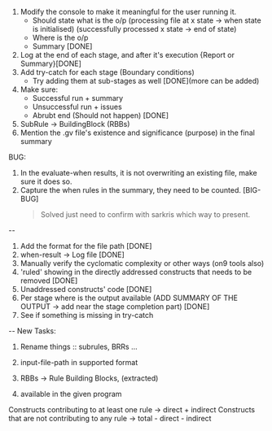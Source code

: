 1. Modify the console to make it meaningful for the user running it.
    - Should state what is the o/p
        (processing file at x state -> when state is initialised)
        (successfully processed x state -> end of state)
    - Where is the o/p
    - Summary
    [DONE]
2. Log at the end of each stage, and after it's execution {Report or Summary}[DONE]
3. Add try-catch for each stage (Boundary conditions)
    - Try adding them at sub-stages as well
    [DONE](more can be added)
4. Make sure:
    - Successful run + summary
    - Unsuccessful run + issues
    - Abrubt end (Should not happen)
    [DONE]
5. SubRule -> BuildingBlock (RBBs)
6. Mention the .gv file's existence and significance (purpose) in the final summary

BUG:
1. In the evaluate-when results, it is not overwriting an existing file, make sure it does so.
2. Capture the when rules in the summary, they need to be counted. [BIG-BUG]
    > Solved just need to confirm with sarkris which way to present.

--

1. Add the format for the file path [DONE]
2. when-result -> Log file [DONE]
3. Manually verify the cyclomatic complexity or other ways (on9 tools also)
4. 'ruled' showing in the directly addressed constructs that needs to be removed [DONE]
5. Unaddressed constructs' code [DONE]
6. Per stage where is the output available (ADD SUMMARY OF THE OUTPUT -> add near the stage completion part) [DONE]
7. See if something is missing in try-catch

-- 
New Tasks:
1. Rename things :: subrules, BRRs ... 

2. input-file-path in supported format
3. RBBs -> Rule Building Blocks, (extracted)
4. available in the given program

Constructs contributing to at least one rule -> direct + indirect
Constructs that are not contributing to any rule -> total - direct - indirect
<!-- Check with the test case of two ifs' -->